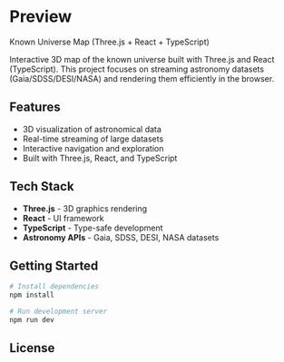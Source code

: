 # Preview

Known Universe Map (Three.js + React + TypeScript)

Interactive 3D map of the known universe built with Three.js and React (TypeScript).
This project focuses on streaming astronomy datasets (Gaia/SDSS/DESI/NASA) and rendering them efficiently in the browser.

## Features

- 3D visualization of astronomical data
- Real-time streaming of large datasets
- Interactive navigation and exploration
- Built with Three.js, React, and TypeScript

## Tech Stack

- **Three.js** - 3D graphics rendering
- **React** - UI framework
- **TypeScript** - Type-safe development
- **Astronomy APIs** - Gaia, SDSS, DESI, NASA datasets

## Getting Started

```bash
# Install dependencies
npm install

# Run development server
npm run dev
```

## License